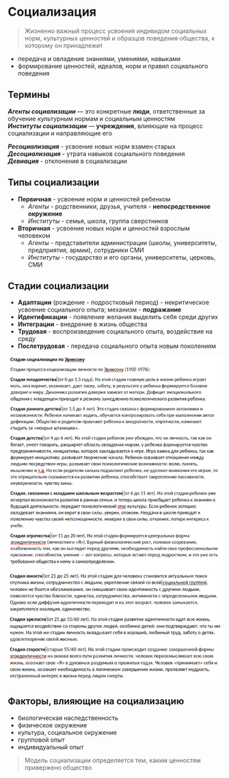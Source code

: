 # Социализация
> Жизненно важный процесс усвоения индивидом социальных норм, культурных ценностей и образцов поведения общества, к которому он принадлежит
- передача и овладение знаниями, умениями, навыками
- формирование ценностей, идеалов, норм и правил социального поведения

## Термины
***Агенты социализации*** — это конкретные **люди**, ответственные за обучение культурным нормам и социальным ценностям  
***Институты социализации*** — **учреждения**, влияющие на процесс социализации и направляющие его

***Ресоциализация*** - усвоение новых норм взамен старых  
***Десоциализация*** - утрата навыков социального поведения  
***Девиация*** - отклонения в социализации

## Типы социализации
- **Первичная** - усвоение норм и ценностей ребенком
	- *Агенты* - родственники, друзья, учителя - **непосредственное окружение**
	- *Институты* - семья, школа, группа сверстников
- **Вторичная** - усвоение новых норм и ценностей взрослым человеком
	- *Агенты* - представители администрации (школы, университеты, предприятия, армии), сотрудники СМИ
	- *Институты* - государство и его органы, университеты, церковь, СМИ

## Стадии социализации
- **Адаптации** (рождение - подростковый период) - некритическое усвоение социального опыта; механизм - **подражание**
- **Идентификации** - появление желания выделить себя среди других
- **Интеграции** - внедрение в жизнь общества
- **Трудовая** - воспроизведение социального опыта, воздействие на среду
- **Послетрудовая** - передача социального опыта новым поколениям

![](socialization-erickson_1.png)
![](socialization-erickson_2.png)

## Факторы, влияющие на социализацию
- биологическая наследственность
- физическое окружение
- культура, социальное окружение
- групповой опыт
- индивидуальный опыт

> Модель социализации определяется тем, каким ценностям привержено общество
